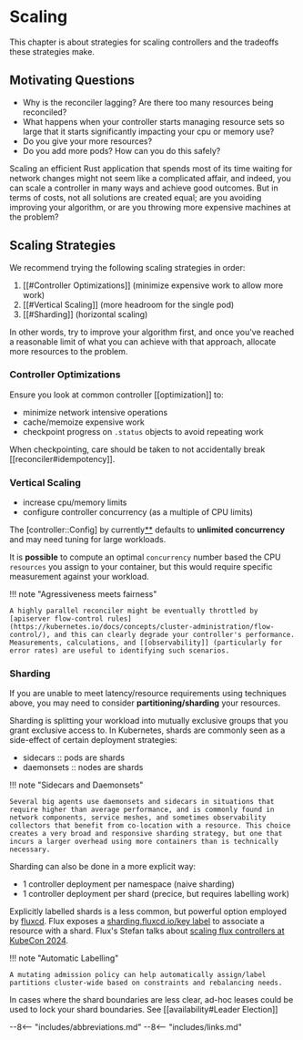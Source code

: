 # Scaling

This chapter is about strategies for scaling controllers and the tradeoffs these strategies make.

## Motivating Questions

- Why is the reconciler lagging? Are there too many resources being reconciled?
- What happens when your controller starts managing resource sets so large that it starts significantly impacting your cpu or memory use?
- Do you give your more resources?
- Do you add more pods? How can you do this safely?

Scaling an efficient Rust application that spends most of its time waiting for network changes might not seem like a complicated affair, and indeed, you can scale a controller in many ways and achieve good outcomes. But in terms of costs, not all solutions are created equal; are you avoiding improving your algorithm, or are you throwing more expensive machines at the problem?

## Scaling Strategies

We recommend trying the following scaling strategies in order:

1. [[#Controller Optimizations]] (minimize expensive work to allow more work)
2. [[#Vertical Scaling]] (more headroom for the single pod)
3. [[#Sharding]] (horizontal scaling)

In other words, try to improve your algorithm first, and once you've reached a reasonable limit of what you can achieve with that approach, allocate more resources to the problem.

### Controller Optimizations
Ensure you look at common controller [[optimization]] to:

* minimize network intensive operations
* cache/memoize expensive work
* checkpoint progress on `.status` objects to avoid repeating work

When checkpointing, care should be taken to not accidentally break [[reconciler#idempotency]].

### Vertical Scaling

* increase cpu/memory limits
* configure controller concurrency (as a multiple of CPU limits)

The [controller::Config] by currently[**](https://github.com/kube-rs/kube/issues/1473) defaults to __unlimited concurrency__ and may need tuning for large workloads.

It is __possible__ to compute an optimal `concurrency` number based the CPU `resources` you assign to your container, but this would require specific measurement against your workload.

!!! note "Agressiveness meets fairness"

    A highly parallel reconciler might be eventually throttled by [apiserver flow-control rules](https://kubernetes.io/docs/concepts/cluster-administration/flow-control/), and this can clearly degrade your controller's performance. Measurements, calculations, and [[observability]] (particularly for error rates) are useful to identifying such scenarios.

### Sharding

If you are unable to meet latency/resource requirements using techniques above, you may need to consider **partitioning/sharding** your resources.

Sharding is splitting your workload into mutually exclusive groups that you grant exclusive access to. In Kubernetes, shards are commonly seen as a side-effect of certain deployment strategies:

* sidecars :: pods are shards
* daemonsets :: nodes are shards

!!! note "Sidecars and Daemonsets"

    Several big agents use daemonsets and sidecars in situations that require higher than average performance, and is commonly found in network components, service meshes, and sometimes observability collectors that benefit from co-location with a resource. This choice creates a very broad and responsive sharding strategy, but one that incurs a larger overhead using more containers than is technically necessary.

Sharding can also be done in a more explicit way:

* 1 controller deployment per namespace (naive sharding)
* 1 controller deployment per shard (precice, but requires labelling work)

Explicitly labelled shards is a less common, but powerful option employed by [fluxcd](https://fluxcd.io/). Flux exposes a [sharding.fluxcd.io/key label](https://fluxcd.io/flux/installation/configuration/sharding/) to associate a resource with a shard. Flux's Stefan talks about [scaling flux controllers at KubeCon 2024](https://www.youtube.com/watch?v=JFLNFJT59DY).

!!! note "Automatic Labelling"

    A mutating admission policy can help automatically assign/label partitions cluster-wide based on constraints and rebalancing needs.

In cases where the shard boundaries are less clear, ad-hoc leases could be used to lock your shard boundaries. See [[availability#Leader Election]]

--8<-- "includes/abbreviations.md"
--8<-- "includes/links.md"
